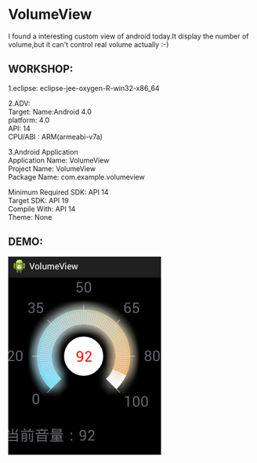 # VolumeView
I found a interesting custom view of android today.It display the number of volume,but it can't control real volume actually :-)

<h2>WORKSHOP:</h2>
1.eclipse: eclipse-jee-oxygen-R-win32-x86_64 <br>

2.ADV: <br>
Target: Name:Android 4.0 <br>
platform: 4.0 <br>
API: 14 <br>
CPU/ABI : ARM(armeabi-v7a) <br>

3.Android Application <br>
Application Name: VolumeView <br>
Project Name: VolumeView <br>
Package Name: com.example.volumeview <br>

Minimum Required SDK: API 14 <br>
Target SDK: API 19 <br>
Compile With: API 14 <br>
Theme: None <br>

<h2>DEMO:</h2>

![image](https://github.com/guruguruya/VolumeView/blob/master/demo.png)

